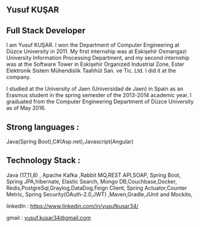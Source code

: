 ## Yusuf KUŞAR
## Full Stack Developer

I am Yusuf KUŞAR. I won the Department of Computer Engineering at Düzce University in 2011. My first internship was at Eskişehir Osmangazi University Information Processing Department, and my second internship was at the Software Tower in Eskişehir Organized Industrial Zone, Ester Elektronik Sistem Mühendislik Taahhüt San. ve Tic. Ltd. I did it at the company.

I studied at the University of Jaen (Universidad de Jaen) in Spain as an Erasmus student in the spring semester of the 2013-2014 academic year. I graduated from the Computer Engineering Department of Düzce University as of May 2016.

## Strong languages : 
Java(Spring Boot),C#(Asp.net),Javascript(Angular)

## Technology Stack : 
Java (17,11,8) , Apache Kafka ,Rabbit MQ,REST API,SOAP, Spring Boot, Spring JPA,hibernate, Elastic Search, Mongo DB,Couchbase,Docker,
Redis,PostgreSql,Graylog,DataDog,Feign Client, Spring Actuator,Counter Metric, Spring Security(OAuth-2.0,JWT)
,Maven,Gradle,JUnit and Mockito,

linkedIn : https://www.linkedin.com/in/yusufkusar34/

gmail : yusuf.kusar34@gmail.com
